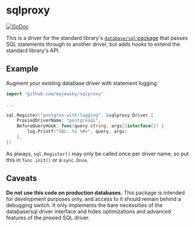 # sqlproxy

[![GoDoc](https://godoc.org/github.com/majewsky/sqlproxy?status.svg)](https://godoc.org/github.com/majewsky/sqlproxy)

This is a driver for the standard library's [`database/sql` package][go-sql]
that passes SQL statements through to another driver, but adds hooks to extend
the standard library's API.

## Example

Augment your existing database driver with statement logging:

```go
import "github.com/majewsky/sqlproxy"

...

sql.Register("postgres-with-logging", &sqlproxy.Driver {
    ProxiedDriverName: "postgresql",
    BeforeQueryHook: func(query string, args[]interface{}) {
        log.Printf("SQL: %s %#v", query, args)
    },
})
```

As always, `sql.Register()` may only be called once per driver name, so put
this in `func init()` or a `sync.Once`.

## Caveats

**Do not use this code on production databases.** This package is intended for
development purposes only, and access to it should remain behind a debugging
switch. It only implements the bare necessities of the database/sql driver
interface and hides optimizations and advanced features of the proxied SQL
driver.

[go-sql]: https://golang.org/pkg/database/sql/
